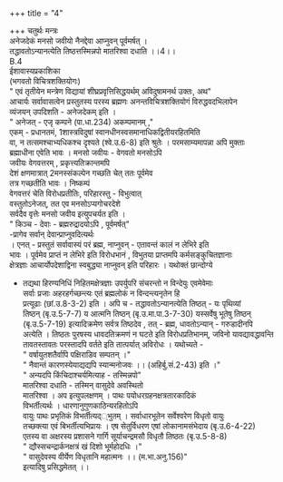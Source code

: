 +++
title = "4"

+++
चतुर्थः मन्त्रः  
अनेजदेकं मनसो जवीयो नैनद्देवा आप्नुवन् पूर्वमर्षत् ।  
तद्धावतोऽन्यानत्येति तिष्ठत्तस्मिन्नपो मातरिश्वा दधाति ।।4।।  
B.4  
ईशावास्यप्रकाशिका  
(भगवतो विचित्रशक्तियोगः)  
" एवं तृतीयेन मन्त्रेण विद्यायां शीघ्रप्रवृत्तिसिद्धयर्थम् अविदुषामनर्थ उक्तः, अथ"  
आचार्यः सर्वावासत्वेन प्रस्तुतस्य परस्य ब्रह्मणः अनन्तविचित्रशक्तियोगं विरुद्धवदभिलापेन  
व्यंजयन् उपदिशति - अनेजदेकम् इति ।  
" अनेजत् - एजृ कम्पने (पा.धा.234) अकम्पमानम् ,"  
एकम् - प्रधानतमं, 1शास्त्रविदुषां स्वानधीनस्वसमानाधिकद्वितीयरहितमिति  
वा, न तत्समश्चाभ्यधिकश्च दृश्यते (श्वे.उ.6-8) इति श्रुतेः । परमसाम्यमापन्ना अपि मुक्ताः  
ब्रह्माधीना एवेति भावः । मनसो जवीयः - वेगवतो मनसोऽपि  
जवीयः वेगवत्तरम् , प्रकृत्त्यतिक्रान्तमपि  
देशं क्षणमात्रात् 2मनस्संकल्पेन गच्छति चेत् ततः पूर्वमेव  
तत्र गच्छतीति भावः । निष्कम्पं  
वेगवत्तरं चेति विरोधप्रतीतिः, परिहारस्तु - विभुत्वात्  
वस्तुतोऽनेजत्, तत एव मनसोऽप्यगोचरदेशे  
सर्वदैव वृत्तेः मनसो जवीय इत्युपचर्यत इति ।  
" किञ्च - देवाः - ब्रह्मरुद्रादयोऽपि , पूर्वमर्षत्"  
-प्रागेव सर्वान् देवान्प्राप्नुवदित्यर्थः  
। एनत् - प्रस्तुतं सर्वावास्यं परं ब्रह्म, नाप्नुवन् - एतावन्तं कालं न लेभिरे इति  
भावः । पूर्वमेव प्राप्तं न लेभिरे इति विरोधभानं , विभुतया प्राप्तमपि कर्मसङ्कुचितज्ञानाः  
क्षेत्रज्ञाः आचार्योपदेशाद्विना स्वबुद्ध्या नाप्नुवन् इति परिहारः । यथोक्तं छान्दोग्ये  
- तद्यथा हिरण्यनिधिं निहितमक्षेत्रज्ञाः उपर्युपरि संचरन्तो न विन्देयुः एवमेवेमाः  
सर्वाः प्रजाः अहरहर्गच्छन्त्यः एतं ब्रह्मलोकं न विन्दन्त्यनृतेन हि  
प्रत्यूढाः (छां.उ.8-3-2) इति । अपि च - तद्धावतोऽन्यानत्येति तिष्ठत् - यः पृथिव्यां  
तिष्ठन् (बृ.उ.5-7-7) य आत्मनि तिष्ठन् (बृ.उ.मा.पा.3-7-30) यस्सर्वेषु भूतेषु तिष्ठन्  
(बृ.उ.5-7-19) इत्यादिक्रमेण सर्वत्र तिष्ठदेव , तत् - ब्रह्म, धावतोऽन्यान् - गरुडादीनपि  
अत्येति । तिष्ठतः पुरषस्य धावदतिक्रमणं न घटते इति विरोधप्रतिभानम्, जविनो यावद्यावद्धावन्ति  
तावतस्तावतः परस्तादपि वर्तते इति तात्पर्यात् अविरोधः । यथोच्यते -  
" वर्षायुतशतैर्वापि पक्षिराडिव सम्पतन् ।"  
" नैवान्तं कारणस्येयाद्यद्यपि स्यान्मनोजवः ।। (अहिर्बु.सं.2-43) इति ।"  
" अन्यदपि किंचिदाश्चर्यमित्याह - तस्मिन्नपो"  
मातरिश्वा दधाति - तस्मिन् वासुदेवे अवस्थितो  
मातरिश्वा । अप इत्युपलक्षणम् । पाथः पयोधरग्रहनक्षत्रतारकादिकं  
विभर्तीत्यर्थः । धारणानुगुणकाठिन्यरहितोऽपि  
वायुः पाथः प्रभृतिकं विभर्तीत्यद््भुतम् । सर्वाधारभूतेन सर्वेश्वरेण विधृतो वायुः  
तच्छक्त्या एवं बिभर्तीत्यभिप्रायः । एष सेतुर्विधरण एषां लोकानामसंभेदाय (बृ.उ.6-4-22)  
एतस्य वा अक्षरस्य प्रशासने गार्गि सूर्याचन्द्रमसौ विधृतौ तिष्ठतः (बृ.उ.5-8-8)  
" द्यौस्सचन्द्रार्कनक्षत्रं खं दिशो भूर्महोदधिः ।"  
" वासुदेवस्य वीर्येण विधृतानि महात्मनः ।। (म.भा.अनु.156)"  
इत्यादिषु प्रसिद्धमेतत् ।।